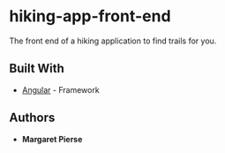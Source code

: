 # hiking-app-front-end

The front end of a hiking application to find trails for you.

## Built With

* [Angular](https://angular.io/) - Framework

## Authors

* **Margaret Pierse**
